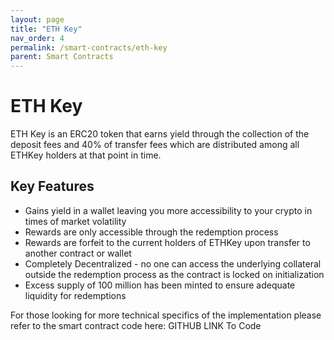 ```yaml
---
layout: page
title: "ETH Key"
nav_order: 4
permalink: /smart-contracts/eth-key
parent: Smart Contracts
---
```


# ETH Key
ETH Key is an ERC20 token that earns yield through the collection of the deposit fees and 40% of transfer fees which are distributed among all ETHKey holders at that point in time.
## Key Features
- Gains yield in a wallet leaving you more accessibility to your crypto in times of market volatility
- Rewards are only accessible through the redemption process
- Rewards are forfeit to the current holders of ETHKey upon transfer to another contract or wallet 
- Completely Decentralized - no one can access the underlying collateral outside the redemption process as the contract is locked on initialization
- Excess supply of 100 million has been minted to ensure adequate liquidity for redemptions

For those looking for more technical specifics of the implementation please refer to the smart contract code here:
GITHUB LINK To Code